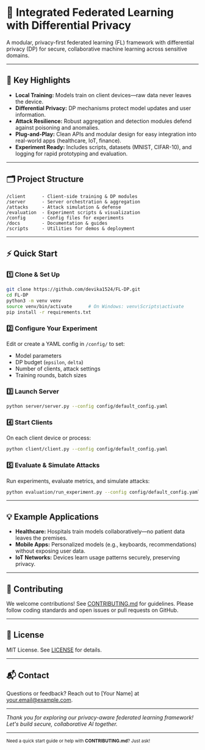 # 🚀 Integrated Federated Learning with Differential Privacy

A modular, privacy-first federated learning (FL) framework with differential privacy (DP) for secure, collaborative machine learning across sensitive domains.

---

## 🌟 Key Highlights

- **Local Training:** Models train on client devices—raw data never leaves the device.
- **Differential Privacy:** DP mechanisms protect model updates and user information.
- **Attack Resilience:** Robust aggregation and detection modules defend against poisoning and anomalies.
- **Plug-and-Play:** Clean APIs and modular design for easy integration into real-world apps (healthcare, IoT, finance).
- **Experiment Ready:** Includes scripts, datasets (MNIST, CIFAR-10), and logging for rapid prototyping and evaluation.

---

## 🗂️ Project Structure

```plaintext
/client      - Client-side training & DP modules
/server      - Server orchestration & aggregation
/attacks     - Attack simulation & defense
/evaluation  - Experiment scripts & visualization
/config      - Config files for experiments
/docs        - Documentation & guides
/scripts     - Utilities for demos & deployment
```

---

## ⚡ Quick Start

### 1️⃣ Clone & Set Up

```bash
git clone https://github.com/devika1524/FL-DP.git
cd FL-DP
python3 -m venv venv
source venv/bin/activate      # On Windows: venv\Scripts\activate
pip install -r requirements.txt
```

### 2️⃣ Configure Your Experiment

Edit or create a YAML config in `/config/` to set:

- Model parameters
- DP budget (`epsilon`, `delta`)
- Number of clients, attack settings
- Training rounds, batch sizes

### 3️⃣ Launch Server

```bash
python server/server.py --config config/default_config.yaml
```

### 4️⃣ Start Clients

On each client device or process:

```bash
python client/client.py --config config/default_config.yaml
```

### 5️⃣ Evaluate & Simulate Attacks

Run experiments, evaluate metrics, and simulate attacks:

```bash
python evaluation/run_experiment.py --config config/default_config.yaml
```

---

## 💡 Example Applications

- **Healthcare:** Hospitals train models collaboratively—no patient data leaves the premises.
- **Mobile Apps:** Personalized models (e.g., keyboards, recommendations) without exposing user data.
- **IoT Networks:** Devices learn usage patterns securely, preserving privacy.

---

## 🤝 Contributing

We welcome contributions! See [CONTRIBUTING.md](CONTRIBUTING.md) for guidelines. Please follow coding standards and open issues or pull requests on GitHub.

---

## 📄 License

MIT License. See [LICENSE](LICENSE) for details.

---

## 📬 Contact

Questions or feedback? Reach out to [Your Name] at your.email@example.com.

---

_Thank you for exploring our privacy-aware federated learning framework!  
Let's build secure, collaborative AI together._

---

<sub>Need a quick start guide or help with **CONTRIBUTING.md**? Just ask!</sub>
